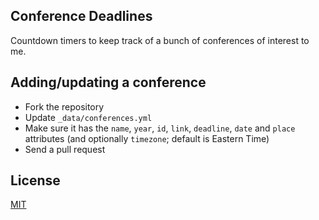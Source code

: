 ## Conference Deadlines

Countdown timers to keep track of a bunch of conferences of interest to me.

## Adding/updating a conference

* Fork the repository
* Update `_data/conferences.yml`
* Make sure it has the `name`, `year`, `id`, `link`, `deadline`, `date` and `place` attributes (and optionally `timezone`; default is Eastern Time)
* Send a pull request

## License

[MIT][1]

[1]: https://abhshkdz.mit-license.org/
[2]: http://aideadlin.es/
